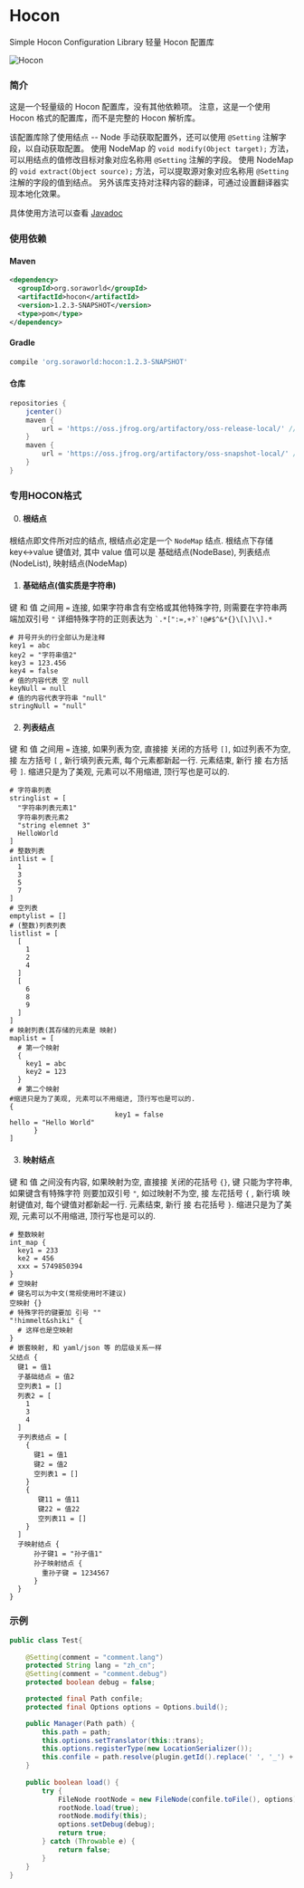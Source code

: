 # Hocon
Simple Hocon Configuration Library
轻量 Hocon 配置库

![Hocon](https://github.com/Himmelt/Hocon/workflows/Hocon/badge.svg)

### 简介
这是一个轻量级的 Hocon 配置库，没有其他依赖项。
注意，这是一个使用 Hocon 格式的配置库，而不是完整的 Hocon 解析库。

该配置库除了使用结点 -- Node 手动获取配置外，还可以使用 `@Setting` 注解字段，以自动获取配置。
使用 NodeMap 的 `void modify(Object target);` 方法，可以用结点的值修改目标对象对应名称用 `@Setting` 注解的字段。
使用 NodeMap 的 `void extract(Object source);` 方法，可以提取源对象对应名称用 `@Setting` 注解的字段的值到结点。
另外该库支持对注释内容的翻译，可通过设置翻译器实现本地化效果。

具体使用方法可以查看 [Javadoc](https://docs.soraworld.org/hocon/)

### 使用依赖
#### Maven
```xml
<dependency>
  <groupId>org.soraworld</groupId>
  <artifactId>hocon</artifactId>
  <version>1.2.3-SNAPSHOT</version>
  <type>pom</type>
</dependency>
```
#### Gradle
```groovy
compile 'org.soraworld:hocon:1.2.3-SNAPSHOT'
```
#### 仓库
```groovy
repositories {
    jcenter()
    maven {
        url = 'https://oss.jfrog.org/artifactory/oss-release-local/' //''https://oss.jfrog.org/artifactory/libs-release/'
    }
    maven {
        url = 'https://oss.jfrog.org/artifactory/oss-snapshot-local/' //'https://oss.jfrog.org/artifactory/libs-snapshot/'
    }
}
```

### 专用HOCON格式
0. #### 根结点

根结点即文件所对应的结点, 根结点必定是一个 `NodeMap` 结点.
根结点下存储 key<->value 键值对, 其中 value 值可以是
基础结点(NodeBase), 列表结点(NodeList), 映射结点(NodeMap)

1. #### 基础结点(值实质是字符串)

键 和 值 之间用 `=` 连接, 如果字符串含有空格或其他特殊字符,
则需要在字符串两端加双引号 `"`
详细特殊字符的正则表达为 ``` `.*[":=,+?`!@#$^&*{}\[\]\\].* ```
```hocon
# 井号开头的行全部认为是注释
key1 = abc
key2 = "字符串值2"
key3 = 123.456
key4 = false
# 值的内容代表 空 null
keyNull = null
# 值的内容代表字符串 "null"
stringNull = "null"
```

2. #### 列表结点

键 和 值 之间用 `=` 连接, 如果列表为空, 直接接 关闭的方括号 `[]`,
如过列表不为空, 接 左方括号 `[` , 新行填列表元素, 每个元素都新起一行.
元素结束, 新行 接 右方括号 `]`.
缩进只是为了美观, 元素可以不用缩进, 顶行写也是可以的.
```hocon
# 字符串列表
stringlist = [
  "字符串列表元素1"
  字符串列表元素2
  "string elemnet 3"
  HelloWorld
]
# 整数列表
intlist = [
  1
  3
  5
  7
]
# 空列表
emptylist = []
# (整数)列表列表
listlist = [
  [
    1
    2
    4
  ]
  [
    6
    8
    9
  ]
]
# 映射列表(其存储的元素是 映射)
maplist = [
  # 第一个映射
  {
    key1 = abc
    key2 = 123
  }
  # 第二个映射
#缩进只是为了美观, 元素可以不用缩进, 顶行写也是可以的.
{
                          key1 = false
hello = "Hello World"
      }
]
```

3. #### 映射结点

键 和 值 之间没有内容, 如果映射为空, 直接接 关闭的花括号 `{}`,
键 只能为字符串, 如果键含有特殊字符 则要加双引号 `"`,
如过映射不为空, 接 左花括号 `{` , 新行填 映射键值对, 每个键值对都新起一行.
元素结束, 新行 接 右花括号 `}`.
缩进只是为了美观, 元素可以不用缩进, 顶行写也是可以的.
```hocon
# 整数映射
int_map {
  key1 = 233
  ke2 = 456
  xxx = 5749850394
}
# 空映射
# 键名可以为中文(常规使用时不建议)
空映射 {}
# 特殊字符的键要加 引号 ""
"!himmelt&shiki" {
  # 这样也是空映射
}
# 嵌套映射, 和 yaml/json 等 的层级关系一样
父结点 {
  键1 = 值1
  子基础结点 = 值2
  空列表1 = []
  列表2 = [
    1
    3
    4
  ]
  子列表结点 = [
    {
      键1 = 值1
      键2 = 值2
      空列表1 = []
    }
    {
       键11 = 值11
       键22 = 值22
       空列表11 = []
    }
  ]
  子映射结点 {
      孙子键1 = "孙子值1"
      孙子映射结点 {
        重孙子键 = 1234567
      }
  }
}
```

### 示例
```java
public class Test{
    
    @Setting(comment = "comment.lang")
    protected String lang = "zh_cn";
    @Setting(comment = "comment.debug")
    protected boolean debug = false;

    protected final Path confile;
    protected final Options options = Options.build();

    public Manager(Path path) {
        this.path = path;
        this.options.setTranslator(this::trans);
        this.options.registerType(new LocationSerializer());
        this.confile = path.resolve(plugin.getId().replace(' ', '_') + ".conf");
    }
    
    public boolean load() {
        try {
            FileNode rootNode = new FileNode(confile.toFile(), options);
            rootNode.load(true);
            rootNode.modify(this);
            options.setDebug(debug);
            return true;
        } catch (Throwable e) {
            return false;
        }
    }
}
```
